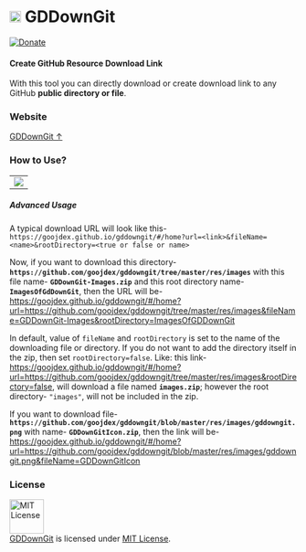<h1> <img src="https://github.com/goojdex/DownGit/raw/master/res/images/gddowngit.png" width="20" height=auto /> GDDownGit </h1>

[![Donate](https://img.shields.io/badge/Donate-PayPal-green.svg)](#)

#### Create GitHub Resource Download Link

With this tool you can directly download or create download link to any GitHub **public directory or file**.

### Website

[GDDownGit ↑](https://goojdex.github.io/gddowngit)

### How to Use?

<table><tr><td> <img src="https://cloud.githubusercontent.com/assets/5456665/17822364/940bded8-6678-11e6-9603-b84d75bccec1.gif" /> </td></tr></table>

##### Advanced Usage

A typical download URL will look like this- `https://goojdex.github.io/gddowngit/#/home?url=<link>&fileName=<name>&rootDirectory=<true or false or name>`

Now, if you want to download this directory- **`https://github.com/goojdex/gddowngit/tree/master/res/images`** with this file name- **`GDDownGit-Images.zip`** and this root directory name- **`ImagesOfGdDownGit`**, then the URL will be- https://goojdex.github.io/gddowngit/#/home?url=https://github.com/goojdex/gddowngit/tree/master/res/images&fileName=GDDownGit-Images&rootDirectory=ImagesOfGDDownGit

In default, value of `fileName` and `rootDirectory` is set to the name of the downloading file or directory. If you do not want to add the directory itself in the zip, then set `rootDirectory=false`. Like: this link- https://goojdex.github.io/gddowngit/#/home?url=https://github.com/goojdex/gddowngit/tree/master/res/images&rootDirectory=false, will download a file named **`images.zip`**; however the root directory- `"images"`, will not be included in the zip.

If you want to download file- **`https://github.com/goojdex/gddowngit/blob/master/res/images/gddowngit.png`** with name- **`GDDownGitIcon.zip`**, then the link will be- https://goojdex.github.io/gddowngit/#/home?url=https://github.com/goojdex/gddowngit/blob/master/res/images/gddowngit.png&fileName=GDDownGitIcon

### License
<a rel="license" href="https://opensource.org/licenses/MIT"><img alt="MIT License" src="https://cloud.githubusercontent.com/assets/5456665/18950087/fbe0681a-865f-11e6-9552-e59d038d5913.png" width="60em" height=auto/></a><br/><a href="https://github.com/goojdex/gddowngit">GDDownGit</a> is licensed under <a rel="license" href="https://opensource.org/licenses/MIT">MIT License</a>.
